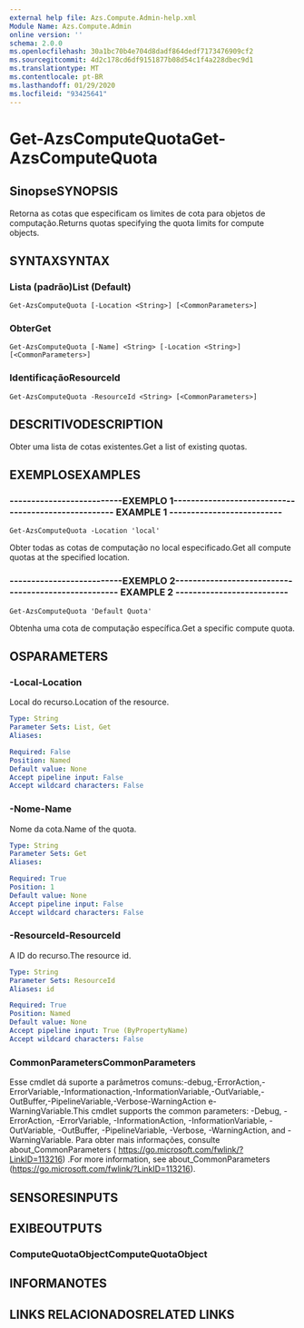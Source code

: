 ```yaml
---
external help file: Azs.Compute.Admin-help.xml
Module Name: Azs.Compute.Admin
online version: ''
schema: 2.0.0
ms.openlocfilehash: 30a1bc70b4e704d8dadf864dedf7173476909cf2
ms.sourcegitcommit: 4d2c178cd6df9151877b08d54c1f4a228dbec9d1
ms.translationtype: MT
ms.contentlocale: pt-BR
ms.lasthandoff: 01/29/2020
ms.locfileid: "93425641"
---
```

# <span data-ttu-id="9233c-101">Get-AzsComputeQuota</span><span class="sxs-lookup"><span data-stu-id="9233c-101">Get-AzsComputeQuota</span></span>

## <span data-ttu-id="9233c-102">Sinopse</span><span class="sxs-lookup"><span data-stu-id="9233c-102">SYNOPSIS</span></span>
<span data-ttu-id="9233c-103">Retorna as cotas que especificam os limites de cota para objetos de computação.</span><span class="sxs-lookup"><span data-stu-id="9233c-103">Returns quotas specifying the quota limits for compute objects.</span></span>

## <span data-ttu-id="9233c-104">SYNTAX</span><span class="sxs-lookup"><span data-stu-id="9233c-104">SYNTAX</span></span>

### <span data-ttu-id="9233c-105">Lista (padrão)</span><span class="sxs-lookup"><span data-stu-id="9233c-105">List (Default)</span></span>
```
Get-AzsComputeQuota [-Location <String>] [<CommonParameters>]
```

### <span data-ttu-id="9233c-106">Obter</span><span class="sxs-lookup"><span data-stu-id="9233c-106">Get</span></span>
```
Get-AzsComputeQuota [-Name] <String> [-Location <String>] [<CommonParameters>]
```

### <span data-ttu-id="9233c-107">Identificação</span><span class="sxs-lookup"><span data-stu-id="9233c-107">ResourceId</span></span>
```
Get-AzsComputeQuota -ResourceId <String> [<CommonParameters>]
```

## <span data-ttu-id="9233c-108">DESCRITIVO</span><span class="sxs-lookup"><span data-stu-id="9233c-108">DESCRIPTION</span></span>
<span data-ttu-id="9233c-109">Obter uma lista de cotas existentes.</span><span class="sxs-lookup"><span data-stu-id="9233c-109">Get a list of existing quotas.</span></span>

## <span data-ttu-id="9233c-110">EXEMPLOS</span><span class="sxs-lookup"><span data-stu-id="9233c-110">EXAMPLES</span></span>

### <span data-ttu-id="9233c-111">--------------------------EXEMPLO 1--------------------------</span><span class="sxs-lookup"><span data-stu-id="9233c-111">-------------------------- EXAMPLE 1 --------------------------</span></span>
```
Get-AzsComputeQuota -Location 'local'
```

<span data-ttu-id="9233c-112">Obter todas as cotas de computação no local especificado.</span><span class="sxs-lookup"><span data-stu-id="9233c-112">Get all compute quotas at the specified location.</span></span>

### <span data-ttu-id="9233c-113">--------------------------EXEMPLO 2--------------------------</span><span class="sxs-lookup"><span data-stu-id="9233c-113">-------------------------- EXAMPLE 2 --------------------------</span></span>
```
Get-AzsComputeQuota 'Default Quota'
```

<span data-ttu-id="9233c-114">Obtenha uma cota de computação específica.</span><span class="sxs-lookup"><span data-stu-id="9233c-114">Get a specific compute quota.</span></span>

## <span data-ttu-id="9233c-115">OS</span><span class="sxs-lookup"><span data-stu-id="9233c-115">PARAMETERS</span></span>

### <span data-ttu-id="9233c-116">-Local</span><span class="sxs-lookup"><span data-stu-id="9233c-116">-Location</span></span>
<span data-ttu-id="9233c-117">Local do recurso.</span><span class="sxs-lookup"><span data-stu-id="9233c-117">Location of the resource.</span></span>

```yaml
Type: String
Parameter Sets: List, Get
Aliases: 

Required: False
Position: Named
Default value: None
Accept pipeline input: False
Accept wildcard characters: False
```

### <span data-ttu-id="9233c-118">-Nome</span><span class="sxs-lookup"><span data-stu-id="9233c-118">-Name</span></span>
<span data-ttu-id="9233c-119">Nome da cota.</span><span class="sxs-lookup"><span data-stu-id="9233c-119">Name of the quota.</span></span>

```yaml
Type: String
Parameter Sets: Get
Aliases: 

Required: True
Position: 1
Default value: None
Accept pipeline input: False
Accept wildcard characters: False
```

### <span data-ttu-id="9233c-120">-ResourceId</span><span class="sxs-lookup"><span data-stu-id="9233c-120">-ResourceId</span></span>
<span data-ttu-id="9233c-121">A ID do recurso.</span><span class="sxs-lookup"><span data-stu-id="9233c-121">The resource id.</span></span>

```yaml
Type: String
Parameter Sets: ResourceId
Aliases: id

Required: True
Position: Named
Default value: None
Accept pipeline input: True (ByPropertyName)
Accept wildcard characters: False
```

### <span data-ttu-id="9233c-122">CommonParameters</span><span class="sxs-lookup"><span data-stu-id="9233c-122">CommonParameters</span></span>
<span data-ttu-id="9233c-123">Esse cmdlet dá suporte a parâmetros comuns:-debug,-ErrorAction,-ErrorVariable,-Informationaction,-InformationVariable,-OutVariable,-OutBuffer,-PipelineVariable,-Verbose-WarningAction e-WarningVariable.</span><span class="sxs-lookup"><span data-stu-id="9233c-123">This cmdlet supports the common parameters: -Debug, -ErrorAction, -ErrorVariable, -InformationAction, -InformationVariable, -OutVariable, -OutBuffer, -PipelineVariable, -Verbose, -WarningAction, and -WarningVariable.</span></span> <span data-ttu-id="9233c-124">Para obter mais informações, consulte about_CommonParameters ( https://go.microsoft.com/fwlink/?LinkID=113216) .</span><span class="sxs-lookup"><span data-stu-id="9233c-124">For more information, see about_CommonParameters (https://go.microsoft.com/fwlink/?LinkID=113216).</span></span>

## <span data-ttu-id="9233c-125">SENSORES</span><span class="sxs-lookup"><span data-stu-id="9233c-125">INPUTS</span></span>

## <span data-ttu-id="9233c-126">EXIBE</span><span class="sxs-lookup"><span data-stu-id="9233c-126">OUTPUTS</span></span>

### <span data-ttu-id="9233c-127">ComputeQuotaObject</span><span class="sxs-lookup"><span data-stu-id="9233c-127">ComputeQuotaObject</span></span>

## <span data-ttu-id="9233c-128">INFORMA</span><span class="sxs-lookup"><span data-stu-id="9233c-128">NOTES</span></span>

## <span data-ttu-id="9233c-129">LINKS RELACIONADOS</span><span class="sxs-lookup"><span data-stu-id="9233c-129">RELATED LINKS</span></span>

